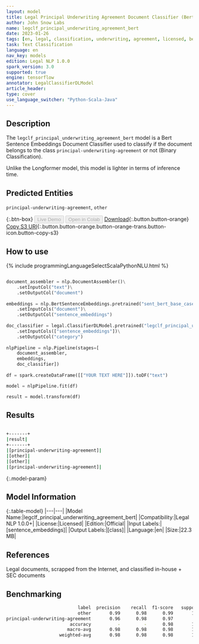 ```yaml
---
layout: model
title: Legal Principal Underwriting Agreement Document Classifier (Bert Sentence Embeddings)
author: John Snow Labs
name: legclf_principal_underwriting_agreement_bert
date: 2023-01-26
tags: [en, legal, classification, underwriting, agreement, licensed, bert, tensorflow]
task: Text Classification
language: en
nav_key: models
edition: Legal NLP 1.0.0
spark_version: 3.0
supported: true
engine: tensorflow
annotator: LegalClassifierDLModel
article_header:
type: cover
use_language_switcher: "Python-Scala-Java"
---
```


## Description

The `legclf_principal_underwriting_agreement_bert` model is a Bert Sentence Embeddings Document Classifier used to classify if the document belongs to the class `principal-underwriting-agreement` or not (Binary Classification).

Unlike the Longformer model, this model is lighter in terms of inference time.

## Predicted Entities

`principal-underwriting-agreement`, `other`

{:.btn-box}
<button class="button button-orange" disabled>Live Demo</button>
<button class="button button-orange" disabled>Open in Colab</button>
[Download](https://s3.amazonaws.com/auxdata.johnsnowlabs.com/legal/models/legclf_principal_underwriting_agreement_bert_en_1.0.0_3.0_1674734655700.zip){:.button.button-orange}
[Copy S3 URI](s3://auxdata.johnsnowlabs.com/legal/models/legclf_principal_underwriting_agreement_bert_en_1.0.0_3.0_1674734655700.zip){:.button.button-orange.button-orange-trans.button-icon.button-copy-s3}

## How to use



<div class="tabs-box" markdown="1">
{% include programmingLanguageSelectScalaPythonNLU.html %}

```python

document_assembler = nlp.DocumentAssembler()\
    .setInputCol("text")\
    .setOutputCol("document")
  
embeddings = nlp.BertSentenceEmbeddings.pretrained("sent_bert_base_cased", "en")\
    .setInputCols("document")\
    .setOutputCol("sentence_embeddings")
    
doc_classifier = legal.ClassifierDLModel.pretrained("legclf_principal_underwriting_agreement_bert", "en", "legal/models")\
    .setInputCols(["sentence_embeddings"])\
    .setOutputCol("category")
    
nlpPipeline = nlp.Pipeline(stages=[
    document_assembler, 
    embeddings,
    doc_classifier])
 
df = spark.createDataFrame([["YOUR TEXT HERE"]]).toDF("text")

model = nlpPipeline.fit(df)

result = model.transform(df)

```

</div>

## Results

```bash

+-------+
|result|
+-------+
|[principal-underwriting-agreement]|
|[other]|
|[other]|
|[principal-underwriting-agreement]|

```

{:.model-param}
## Model Information

{:.table-model}
|---|---|
|Model Name:|legclf_principal_underwriting_agreement_bert|
|Compatibility:|Legal NLP 1.0.0+|
|License:|Licensed|
|Edition:|Official|
|Input Labels:|[sentence_embeddings]|
|Output Labels:|[class]|
|Language:|en|
|Size:|22.3 MB|

## References

Legal documents, scrapped from the Internet, and classified in-house + SEC documents 

## Benchmarking

```bash
                           label  precision    recall  f1-score   support
                           other       0.99      0.98      0.99       105
principal-underwriting-agreement       0.96      0.98      0.97        50
                        accuracy          -         -      0.98       155
                       macro-avg       0.98      0.98      0.98       155
                    weighted-avg       0.98      0.98      0.98       155
```
